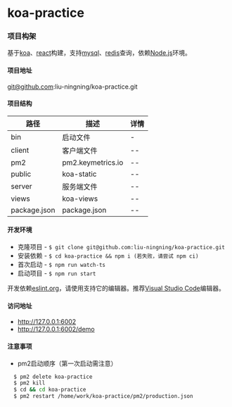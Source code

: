 # koa-practice

### 项目构架

基于[koa](https://koajs.com)、[react](https://reactjs.org)构建，支持[mysql](https://www.npmjs.com/package/mysql)、[redis](https://www.npmjs.com/package/redis)查询，依赖[Node.js](https://nodejs.org)环境。

#### 项目地址

git@github.com:liu-ningning/koa-practice.git

#### 项目结构

| 路径         | 描述              | 详情 |
| ------------ | ----------------- | ---- |
| bin          | 启动文件          | -    |
| client       | 客户端文件        | --   |
| pm2          | pm2.keymetrics.io | --   |
| public       | koa-static        | --   |
| server       | 服务端文件        | --   |
| views        | koa-views         | --   |
| package.json | package.json      | --   |

#### 开发环境

  + 克隆项目 - `$ git clone git@github.com:liu-ningning/koa-practice.git`
  + 安装依赖 - `$ cd koa-practice && npm i (若失败，请尝试 npm ci)`
  + 首次启动 - `$ npm run watch-ts`
  + 启动项目 - `$ npm run start`

开发依赖[eslint.org](https://eslint.org)，请使用支持它的编辑器。推荐[Visual Studio Code](https://code.visualstudio.com)编辑器。

#### 访问地址

  + http://127.0.0.1:6002
  + http://127.0.0.1:6002/demo

#### 注意事项

  + pm2启动顺序（第一次启动需注意）

``` sh
  $ pm2 delete koa-practice
  $ pm2 kill
  $ cd && cd koa-practice
  $ pm2 restart /home/work/koa-practice/pm2/production.json
  ```
